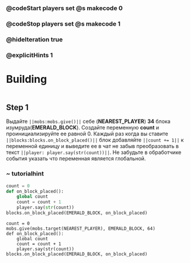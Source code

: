 ### @codeStart players set @s makecode 0
### @codeStop players set @s makecode 1

### @hideIteration true 
### @explicitHints 1


# Building

```python
```

## Step 1
Выдайте ``||mobs:mobs.give()||`` себе (**NEAREST_PLAYER**) **34** блока изумруда(**EMERALD_BLOCK**). Создайте переменную **count** и проинициализируйте ее равной 0. Каждый раз когда вы ставите ``||blocks:blocks.on_block_placed()||`` блок добавляйте ``||count += 1||`` к переменной единицу и выведите ее в чат не забыв преобразовать в текст ``||player: player.say(str(count))||``. Не забудьте в обработчике события указать что переменная является глобальной.

### ~ tutorialhint 

```python
count = 0
def on_block_placed():
    global count 
    count = count + 1
    player.say(str(count))
blocks.on_block_placed(EMERALD_BLOCK, on_block_placed)
```

```ghost
count = 0
mobs.give(mobs.target(NEAREST_PLAYER), EMERALD_BLOCK, 64)
def on_block_placed():
    global count 
    count = count + 1
    player.say(str(count))
blocks.on_block_placed(EMERALD_BLOCK, on_block_placed)
```



